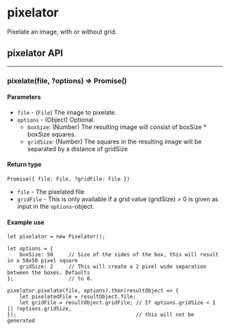 # pixelator
Pixelate an image, with or without grid.

## pixelator API
---
### pixelate(file, ?options) => Promise()

#### Parameters
* `file`    - (`File`) The image to pixelate.
* `options` - (Object) Optional.
   * `boxSize`: (Number) The resulting image will consist of boxSize * boxSize squares.
   * `gridSize`: (Number) The squares in the resulting image will be separated by a distance of gridSize

#### Return type
`Promise({ file: File, ?gridFile: File })`

* `file`     - The pixelated file
* `gridFile` - This is only available if a grid value (gridSize) > 0 is given as input in the                 `options`-object.

#### Example use
```
let pixelator = new Pixelator();

let options = {
    boxSize: 50     // Size of the sides of the box, this will result in a 50x50 pixel square
    gridSize: 2     // This will create a 2 pixel wide separation between the boxes. Defaults
};                  // to 0.

pixelator.pixelate(file, options).then(resultObject => {
    let pixelatedFile = resultObject.file;
    let gridFile = resultObject.gridFile; // If options.gridSize < 1 || !options.gridSize,
});                                       // this will not be generated

```